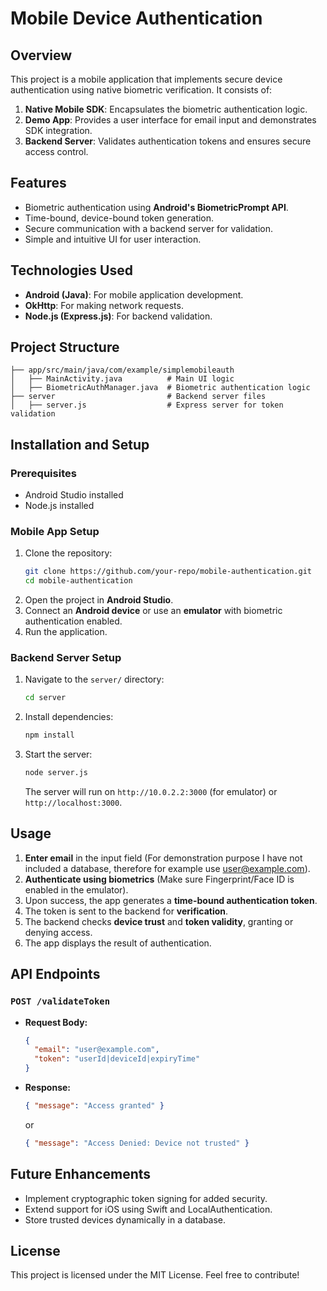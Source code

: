 # Mobile Device Authentication

## Overview
This project is a mobile application that implements secure device authentication using native biometric verification. It consists of:

1. **Native Mobile SDK**: Encapsulates the biometric authentication logic.
2. **Demo App**: Provides a user interface for email input and demonstrates SDK integration.
3. **Backend Server**: Validates authentication tokens and ensures secure access control.

## Features
- Biometric authentication using **Android's BiometricPrompt API**.
- Time-bound, device-bound token generation.
- Secure communication with a backend server for validation.
- Simple and intuitive UI for user interaction.

## Technologies Used
- **Android (Java)**: For mobile application development.
- **OkHttp**: For making network requests.
- **Node.js (Express.js)**: For backend validation.

## Project Structure
```
├── app/src/main/java/com/example/simplemobileauth
│   ├── MainActivity.java          # Main UI logic
│   ├── BiometricAuthManager.java  # Biometric authentication logic
├── server                         # Backend server files
│   ├── server.js                  # Express server for token validation
```

## Installation and Setup
### Prerequisites
- Android Studio installed
- Node.js installed

### Mobile App Setup
1. Clone the repository:
   ```sh
   git clone https://github.com/your-repo/mobile-authentication.git
   cd mobile-authentication
   ```
2. Open the project in **Android Studio**.
3. Connect an **Android device** or use an **emulator** with biometric authentication enabled.
4. Run the application.

### Backend Server Setup
1. Navigate to the `server/` directory:
   ```sh
   cd server
   ```
2. Install dependencies:
   ```sh
   npm install
   ```
3. Start the server:
   ```sh
   node server.js
   ```
   The server will run on `http://10.0.2.2:3000` (for emulator) or `http://localhost:3000`.

## Usage
1. **Enter email** in the input field (For demonstration purpose I have not included a database, therefore for example use user@example.com).
2. **Authenticate using biometrics** (Make sure Fingerprint/Face ID is enabled in the emulator). 
3. Upon success, the app generates a **time-bound authentication token**.
4. The token is sent to the backend for **verification**.
5. The backend checks **device trust** and **token validity**, granting or denying access.
6. The app displays the result of authentication.

## API Endpoints
### `POST /validateToken`
- **Request Body:**
  ```json
  {
    "email": "user@example.com",
    "token": "userId|deviceId|expiryTime"
  }
  ```
- **Response:**
  ```json
  { "message": "Access granted" }
  ```
  or
  ```json
  { "message": "Access Denied: Device not trusted" }
  ```

## Future Enhancements
- Implement cryptographic token signing for added security.
- Extend support for iOS using Swift and LocalAuthentication.
- Store trusted devices dynamically in a database.

## License
This project is licensed under the MIT License. Feel free to contribute!

